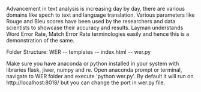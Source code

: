 Advancement in text analysis is increasing day by day, there are various domains like spech to text and language translation. Various parameters like Rouge and Bleu scores have been used by the researchers and data scientists to showcase their accuracy and results.
Layman understands Word Error Rate, Match Error Rate terminologies easily and hence this is a demonstration of the same.

Folder Structure:
WER
   -- templates
           -- index.html
   -- wer.py

Make sure you have anaconda or python installed in your system with libraries flask, jiwer, numpy and re. Open anaconda prompt or terminal, navigate to WER folder and execute 'python wer.py'. By default it will run on http://localhost:8018/ but you can change the port in wer.py file.

